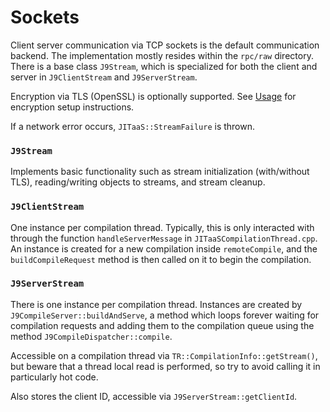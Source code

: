 # Sockets

Client server communication via TCP sockets is the default communication backend. The implementation mostly resides within the `rpc/raw` directory. There is a base class `J9Stream`, which is specialized for both the client and server in `J9ClientStream` and `J9ServerStream`.

Encryption via TLS (OpenSSL) is optionally supported. See [Usage](Usage.md) for encryption setup instructions.

If a network error occurs, `JITaaS::StreamFailure` is thrown.

### `J9Stream`
Implements basic functionality such as stream initialization (with/without TLS), reading/writing objects to streams, and stream cleanup.

### `J9ClientStream`

One instance per compilation thread. Typically, this is only interacted with through the function `handleServerMessage` in `JITaaSCompilationThread.cpp`. An instance is created for a new compilation inside `remoteCompile`, and the `buildCompileRequest` method is then called on it to begin the compilation.

### `J9ServerStream`

There is one instance per compilation thread. Instances are created by `J9CompileServer::buildAndServe`, a method which loops forever waiting for compilation requests and adding them to the compilation queue using the method `J9CompileDispatcher::compile`.

Accessible on a compilation thread via `TR::CompilationInfo::getStream()`, but beware that a thread local read is performed, so try to avoid calling it in particularly hot code.

Also stores the client ID, accessible via `J9ServerStream::getClientId`.
